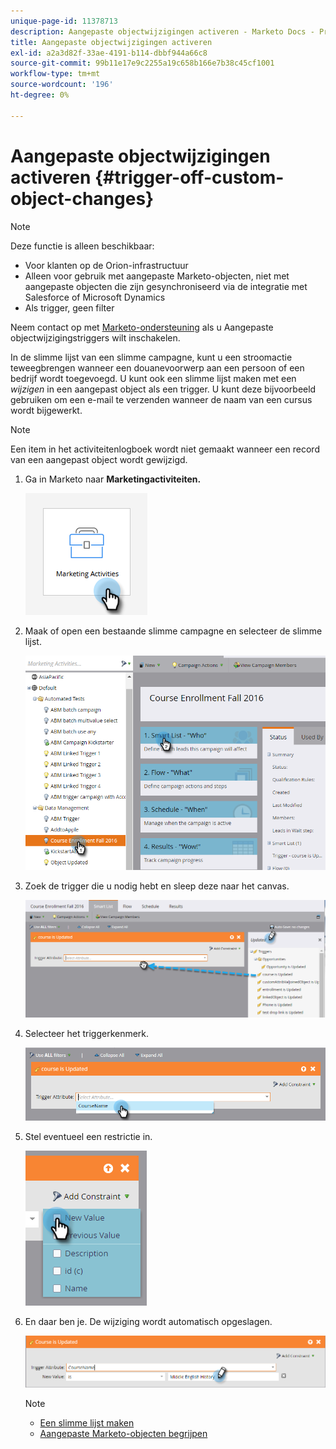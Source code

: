```yaml
---
unique-page-id: 11378713
description: Aangepaste objectwijzigingen activeren - Marketo Docs - Productdocumentatie
title: Aangepaste objectwijzigingen activeren
exl-id: a2a3d82f-33ae-4191-b114-dbbf944a66c8
source-git-commit: 99b11e17e9c2255a19c658b166e7b38c45cf1001
workflow-type: tm+mt
source-wordcount: '196'
ht-degree: 0%

---
```


# Aangepaste objectwijzigingen activeren {#trigger-off-custom-object-changes}

>[!NOTE]
>
>Deze functie is alleen beschikbaar:
>
>* Voor klanten op de Orion-infrastructuur
>* Alleen voor gebruik met aangepaste Marketo-objecten, niet met aangepaste objecten die zijn gesynchroniseerd via de integratie met Salesforce of Microsoft Dynamics
>* Als trigger, geen filter
>
>Neem contact op met [Marketo-ondersteuning](https://nation.marketo.com/t5/Support/ct-p/Support) als u Aangepaste objectwijzigingstriggers wilt inschakelen.

In de slimme lijst van een slimme campagne, kunt u een stroomactie teweegbrengen wanneer een douanevoorwerp aan een persoon of een bedrijf wordt toegevoegd. U kunt ook een slimme lijst maken met een *wijzigen* in een aangepast object als een trigger. U kunt deze bijvoorbeeld gebruiken om een e-mail te verzenden wanneer de naam van een cursus wordt bijgewerkt.

>[!NOTE]
>
>Een item in het activiteitenlogboek wordt niet gemaakt wanneer een record van een aangepast object wordt gewijzigd.

1. Ga in Marketo naar **Marketingactiviteiten.**

   ![](assets/trigger-off-custom-object-changes-1.png)

1. Maak of open een bestaande slimme campagne en selecteer de slimme lijst.

   ![](assets/trigger-off-custom-object-changes-2.png)

1. Zoek de trigger die u nodig hebt en sleep deze naar het canvas.

   ![](assets/trigger-off-custom-object-changes-3.png)

1. Selecteer het triggerkenmerk.

   ![](assets/trigger-off-custom-object-changes-4.png)

1. Stel eventueel een restrictie in.

   ![](assets/trigger-off-custom-object-changes-5.png)

1. En daar ben je. De wijziging wordt automatisch opgeslagen.

   ![](assets/trigger-off-custom-object-changes-6.png)

   >[!NOTE]
   >
   >* [Een slimme lijst maken](/help/marketo/product-docs/core-marketo-concepts/smart-lists-and-static-lists/creating-a-smart-list/create-a-smart-list.md)
   >* [Aangepaste Marketo-objecten begrijpen](/help/marketo/product-docs/administration/marketo-custom-objects/understanding-marketo-custom-objects.md)

